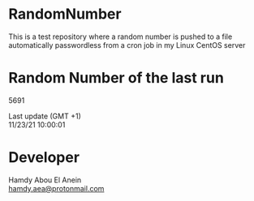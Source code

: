 # RandomNumber    
This is a test repository where a random number is pushed to a file automatically passwordless from a cron job in my Linux CentOS server    
# Random Number of the last run   
5691
      
Last update (GMT +1)    
11/23/21 10:00:01
# Developer    
Hamdy Abou El Anein   
hamdy.aea@protonmail.com
